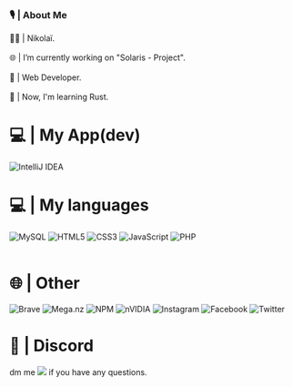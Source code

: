 ### 🎙️ | About Me<br>
🧍‍♂️  | Nikolaï.
<br><br>
🌐 | I’m currently working on "Solaris - Project".
<br><br>
💼 | Web Developer.
<br><br>
🤔 | Now, I'm learning Rust.
<br>

# 💻 | My App(dev)<br> 
![IntelliJ IDEA](https://img.shields.io/badge/IntelliJIDEA-000000.svg?style=for-the-badge&logo=intellij-idea&logoColor=white)

# 💻 | My languages<br> 
![MySQL](https://img.shields.io/badge/mysql-%2300f.svg?style=for-the-badge&logo=mysql&logoColor=white) ![HTML5](https://img.shields.io/badge/html5-%23E34F26.svg?style=for-the-badge&logo=html5&logoColor=white) ![CSS3](https://img.shields.io/badge/css3-%231572B6.svg?style=for-the-badge&logo=css3&logoColor=white) ![JavaScript](https://img.shields.io/badge/javascript-%23323330.svg?style=for-the-badge&logo=javascript&logoColor=%23F7DF1E) ![PHP](https://img.shields.io/badge/php-%23777BB4.svg?style=for-the-badge&logo=php&logoColor=white)<br><br>

# 🌐 | Other<br> 
![Brave](https://img.shields.io/badge/Brave-FB542B?style=for-the-badge&logo=Brave&logoColor=white) ![Mega.nz](https://img.shields.io/badge/Mega-%23D90007.svg?style=for-the-badge&logo=Mega&logoColor=white) ![NPM](https://img.shields.io/badge/NPM-%23000000.svg?style=for-the-badge&logo=npm&logoColor=white) ![nVIDIA](https://img.shields.io/badge/nVIDIA-%2376B900.svg?style=for-the-badge&logo=nVIDIA&logoColor=white) ![Instagram](https://img.shields.io/badge/Instagram-%23E4405F.svg?style=for-the-badge&logo=Instagram&logoColor=white) ![Facebook](https://img.shields.io/badge/Facebook-%231877F2.svg?style=for-the-badge&logo=Facebook&logoColor=white) ![Twitter](https://img.shields.io/badge/Twitter-%231DA1F2.svg?style=for-the-badge&logo=Twitter&logoColor=white)<br> 

# 📱 | Discord<br> 
dm me ![](https://dcbadge.vercel.app/api/shield/913513680178663445?style=social) if you have any questions.

